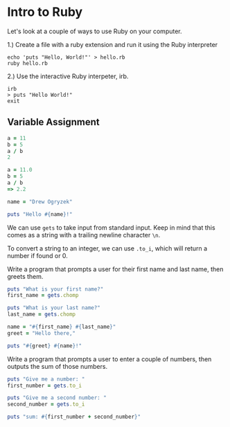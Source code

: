 # Intro to Ruby

Let's look at a couple of ways to use Ruby on your computer.

1.) Create a file with a ruby extension and run it using the Ruby interpreter

```
echo 'puts "Hello, World!"' > hello.rb
ruby hello.rb
```
2.) Use the interactive Ruby interpeter, irb.

```
irb
> puts "Hello World!"
exit
```

## Variable Assignment

```ruby
a = 11
b = 5
a / b
2

a = 11.0
b = 5
a / b
=> 2.2

name = "Drew Ogryzek"

puts "Hello #{name}!"
```

We can use `gets` to take input from standard input. Keep in mind that this comes as a string with a trailing newline character `\n`.

To convert a string to an integer, we can use `.to_i`, which will return a number if found or 0.

Write a program that prompts a user for their first name and last name, then greets them.

```ruby
puts "What is your first name?"
first_name = gets.chomp

puts "What is your last name?"
last_name = gets.chomp

name = "#{first_name} #{last_name}"
greet = "Hello there,"

puts "#{greet} #{name}!"
```

Write a program that prompts a user to enter a couple of numbers, then outputs the sum of those numbers.

```ruby
puts "Give me a number: "
first_number = gets.to_i

puts "Give me a second number: "
second_number = gets.to_i

puts "sum: #{first_number + second_number}"
```

